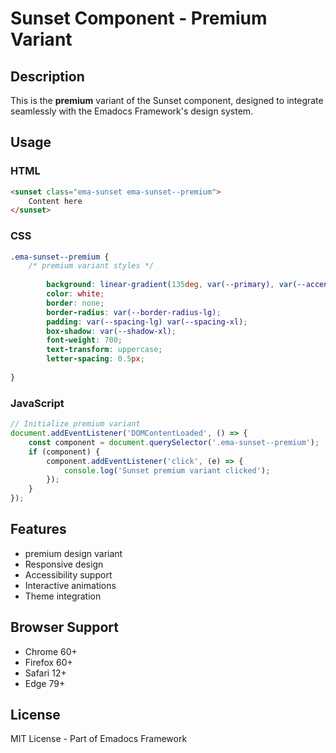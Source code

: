 # Sunset Component - Premium Variant

## Description
This is the **premium** variant of the Sunset component, designed to integrate seamlessly with the Emadocs Framework's design system.

## Usage

### HTML
```html
<sunset class="ema-sunset ema-sunset--premium">
    Content here
</sunset>
```

### CSS
```css
.ema-sunset--premium {
    /* premium variant styles */
    
        background: linear-gradient(135deg, var(--primary), var(--accent));
        color: white;
        border: none;
        border-radius: var(--border-radius-lg);
        padding: var(--spacing-lg) var(--spacing-xl);
        box-shadow: var(--shadow-xl);
        font-weight: 700;
        text-transform: uppercase;
        letter-spacing: 0.5px;
    
}
```

### JavaScript
```javascript
// Initialize premium variant
document.addEventListener('DOMContentLoaded', () => {
    const component = document.querySelector('.ema-sunset--premium');
    if (component) {
        component.addEventListener('click', (e) => {
            console.log('Sunset premium variant clicked');
        });
    }
});
```

## Features
- premium design variant
- Responsive design
- Accessibility support
- Interactive animations
- Theme integration

## Browser Support
- Chrome 60+
- Firefox 60+
- Safari 12+
- Edge 79+

## License
MIT License - Part of Emadocs Framework
